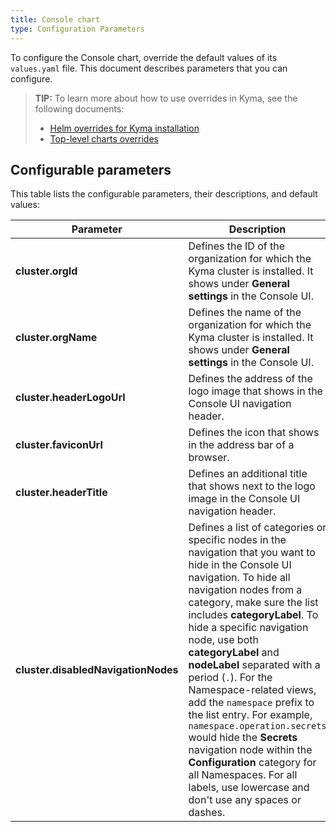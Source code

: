 ```yaml
---
title: Console chart
type: Configuration Parameters
---
```


To configure the Console chart, override the default values of its `values.yaml` file. This document describes parameters that you can configure.

> **TIP:** To learn more about how to use overrides in Kyma, see the following documents:
> * [Helm overrides for Kyma installation](/root/kyma/#configuration-helm-overrides-for-kyma-installation)
> * [Top-level charts overrides](/root/kyma/#configuration-helm-overrides-for-kyma-installation-top-level-charts-overrides)

## Configurable parameters

This table lists the configurable parameters, their descriptions, and default values:

| Parameter | Description | Default value |
|-----------|-------------|---------------|
| **cluster.orgId** |  Defines the ID of the organization for which the Kyma cluster is installed. It shows under **General settings** in the Console UI. | `my-org-123` |
| **cluster.orgName** | Defines the name of the organization for which the Kyma cluster is installed. It shows under **General settings** in the Console UI. | `My Organization` |
| **cluster.headerLogoUrl** | Defines the address of the logo image that shows in the Console UI navigation header. | `assets/logo.svg` |
| **cluster.faviconUrl** | Defines the icon that shows in the address bar of a browser. | `favicon.ico` |
| **cluster.headerTitle** | Defines an additional title that shows next to the logo image in the Console UI navigation header. | None |
| **cluster.disabledNavigationNodes** | Defines a list of categories or specific nodes in the navigation that you want to hide in the Console UI navigation. To hide all navigation nodes from a category, make sure the list includes **categoryLabel**. To hide a specific navigation node, use both **categoryLabel** and **nodeLabel** separated with a period (`.`). For the Namespace-related views, add the `namespace` prefix to the list entry. For example, `namespace.operation.secrets` would hide the **Secrets** navigation node within the **Configuration** category for all Namespaces. For all labels, use lowercase and don't use any spaces or dashes. | None |
